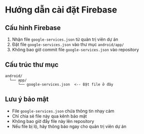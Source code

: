 # Hướng dẫn cài đặt Firebase

## Cấu hình Firebase

1. Nhận file `google-services.json` từ quản trị viên dự án
2. Đặt file `google-services.json` vào thư mục `android/app/`
3. Không bao giờ commit file `google-services.json` vào repository

## Cấu trúc thư mục

```
android/
  └── app/
      └── google-services.json  <-- Đặt file ở đây
```

## Lưu ý bảo mật

- File `google-services.json` chứa thông tin nhạy cảm
- Chỉ chia sẻ file này qua kênh bảo mật
- Không bao giờ đẩy file này lên repository
- Nếu file bị lộ, hãy thông báo ngay cho quản trị viên dự án 